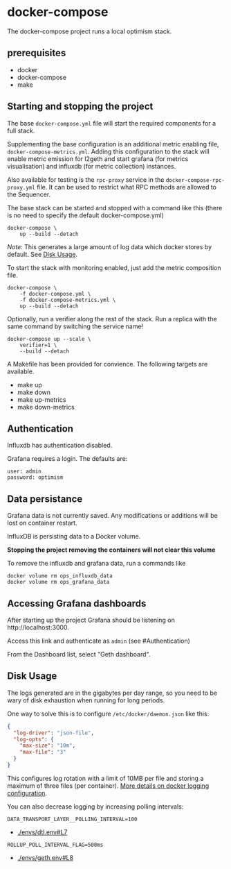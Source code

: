 # docker-compose

The docker-compose project runs a local optimism stack.

## prerequisites

- docker
- docker-compose
- make

## Starting and stopping the project

The base `docker-compose.yml` file will start the required components for a full stack.

Supplementing the base configuration is an additional metric enabling file, `docker-compose-metrics.yml`. Adding this configuration to the stack will enable metric emission for l2geth and start grafana (for metrics visualisation) and influxdb (for metric collection) instances.

Also available for testing is the `rpc-proxy` service in the `docker-compose-rpc-proxy.yml` file. It can be used to restrict what RPC methods are allowed to the Sequencer.

The base stack can be started and stopped with a command like this (there is no need to specify the default docker-compose.yml)
```
docker-compose \
    up --build --detach
```

*Note*: This generates a large amount of log data which docker stores by default. See [Disk Usage](#disk-usage).

To start the stack with monitoring enabled, just add the metric composition file.
```
docker-compose \
    -f docker-compose.yml \
    -f docker-compose-metrics.yml \
    up --build --detach
```

Optionally, run a verifier along the rest of the stack. Run a replica with the same command by switching the service name!
```
docker-compose up --scale \
    verifier=1 \
    --build --detach
```

A Makefile has been provided for convience. The following targets are available.
- make up
- make down
- make up-metrics
- make down-metrics

## Authentication

Influxdb has authentication disabled.

Grafana requires a login. The defaults are:
```
user: admin
password: optimism
```

## Data persistance

Grafana data is not currently saved. Any modifications or additions will be lost on container restart.

InfluxDB is persisting data to a Docker volume.

**Stopping the project removing the containers will not clear this volume**

To remove the influxdb and grafana data, run a commands like
```
docker volume rm ops_influxdb_data
docker volume rm ops_grafana_data
```

## Accessing Grafana dashboards

After starting up the project Grafana should be listening on http://localhost:3000.

Access this link and authenticate as `admin` (see #Authentication)

From the Dashboard list, select "Geth dashboard".

## Disk Usage

The logs generated are in the gigabytes per day range, so you need to be wary of disk exhaustion when running for long periods.

One way to solve this is to configure `/etc/docker/daemon.json` like this:

```json
{
  "log-driver": "json-file",
  "log-opts": {
    "max-size": "10m",
    "max-file": "3"
  }
}
```

This configures log rotation with a limit of 10MB per file and storing a maximum of three files (per container). [More details on docker logging configuration](https://docs.docker.com/config/containers/logging/configure/).

You can also decrease logging by increasing polling intervals:

```env
DATA_TRANSPORT_LAYER__POLLING_INTERVAL=100
```
- [./envs/dtl.env#L7](./envs/dtl.env#L7)

```env
ROLLUP_POLL_INTERVAL_FLAG=500ms
```
- [./envs/geth.env#L8](./envs/geth.env#L8)
